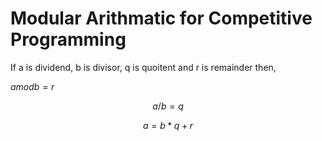 # Modular Arithmatic for Competitive Programming

If a is dividend, b is divisor, q is quoitent and r is remainder then,

$a mod b = r$

$$a / b = q$$

$$a = b*q + r$$
